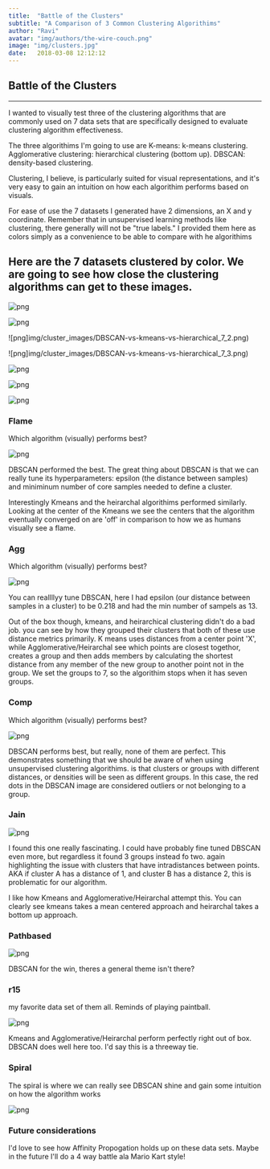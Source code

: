 ```yaml
---
title:  "Battle of the Clusters"
subtitle: "A Comparison of 3 Common Clustering Algorithims"
author: "Ravi"
avatar: "img/authors/the-wire-couch.png"
image: "img/clusters.jpg"
date:   2018-03-08 12:12:12
---
```



## Battle of the Clusters
---

I wanted to visually test three of the clustering algorithms that are commonly used on 7 data sets that are specifically designed to evaluate clustering algorithm effectiveness.

The three algorithims I'm going to use are 
K-means: k-means clustering.
Agglomerative clustering: hierarchical clustering (bottom up).
DBSCAN: density-based clustering.

Clustering, I believe, is particularly suited for visual representations, and it's very easy to gain an intuition on how each algorithim performs based on visuals.


For ease of use the 7 datasets I generated have 2 dimensions, an X and y coordinate. Remember that in unsupervised learning methods like clustering, there generally will not be "true labels."  I provided them here as colors simply as a convenience to be able to compare with he algorithims 



## Here are the 7 datasets clustered by color. We are going to see how close the clustering algorithms can get to these images.



![png](img/cluster_images/DBSCAN-vs-kmeans-vs-hierarchical_7_0.png)



![png](img/cluster_images/DBSCAN-vs-kmeans-vs-hierarchical_7_1.png)



![png]img/cluster_images/DBSCAN-vs-kmeans-vs-hierarchical_7_2.png)



![png]img/cluster_images/DBSCAN-vs-kmeans-vs-hierarchical_7_3.png)



![png](img/cluster_images/DBSCAN-vs-kmeans-vs-hierarchical_7_4.png)



![png](img/cluster_images/DBSCAN-vs-kmeans-vs-hierarchical_7_5.png)



![png](img/cluster_images/DBSCAN-vs-kmeans-vs-hierarchical_7_6.png)




### Flame

Which algorithm (visually) performs best?

![png](img/cluster_images/DBSCAN-vs-kmeans-vs-hierarchical_14_0.png)

DBSCAN performed the best. The great thing about DBSCAN is that we can really tune its hyperparameters: epsilon (the distance between samples) and miniminum number of core samples needed to define a cluster.

Interestingly Kmeans and the heirarchal algorithims performed similarly. Looking at the center of the Kmeans we see the centers that the algorithm eventually converged on are 'off' in comparison to how we as humans visually see a flame.

### Agg

Which algorithm (visually) performs best?


![png](img/cluster_images/DBSCAN-vs-kmeans-vs-hierarchical_16_0.png)

You can reallllyy tune DBSCAN, here I had epsilon (our distance between samples in a cluster) to be 0.218 and had the min number of sampels as 13.

Out of the box though, kmeans, and heirarchical clustering didn't do a bad job. you can see by how they grouped their clusters that both of these use distance metrics primarily. K means uses distances from a center point 'X', while Agglomerative/Heirarchal see which points are closest togethor, creates a group and then adds members by calculating the shortest distance from any member of the new group to another point not in the group. We set the groups to 7, so the algorithim stops when it has seven groups.


### Comp

Which algorithm (visually) performs best?

![png](img/cluster_images/DBSCAN-vs-kmeans-vs-hierarchical_18_0.png)

DBSCAN performs best, but really, none of them are perfect. This demonstrates something that we should be aware of when using unsupervised clustering algorithims. is that clusters or groups with different distances, or densities will be seen as different groups. In this case, the red dots in the DBSCAN image are considered outliers or not belonging to a group.

### Jain


![png](img/cluster_images/DBSCAN-vs-kmeans-vs-hierarchical_20_0.png)

I found this one really fascinating. I could have probably fine tuned DBSCAN even more, but regardless it found 3 groups instead fo two. again highlighting the issue with clusters that have intradistances between points. AKA if cluster A has a distance of 1, and cluster B has a distance 2, this is problematic for our algorithm.

I like how Kmeans and Agglomerative/Heirarchal attempt this. You can clearly see kmeans takes a mean centered approach and heirarchal takes a bottom up approach. 

### Pathbased


![png](img/cluster_images/DBSCAN-vs-kmeans-vs-hierarchical_22_0.png)


DBSCAN for the win, theres a general theme isn't there?

### r15

my favorite data set of them all. Reminds of playing paintball.

![png](img/cluster_images/DBSCAN-vs-kmeans-vs-hierarchical_24_0.png)

Kmeans and Agglomerative/Heirarchal perform perfectly right out of box. DBSCAN does well here too.
I'd say this is a threeway tie.


### Spiral

The spiral is where we can really see DBSCAN shine and gain some intuition on how the algorithm works


![png](img/cluster_images/DBSCAN-vs-kmeans-vs-hierarchical_26_0.png)


### Future considerations
I'd love to see how Affinity Propogation holds up on these data sets. Maybe in the future I'll do a 4 way battle ala Mario Kart style!
